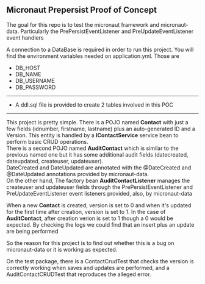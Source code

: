## Micronaut Prepersist Proof of Concept

The goal for this repo is to test the micronaut framework and micronaut-data. Particularly the PrePersistEventListener and PreUpdateEventListener event handlers 

 A connection to a DataBase is required in order to run this project. You will find the environment variables needed on application.yml. Those are 
- DB_HOST
- DB_NAME
- DB_USERNAME
- DB_PASSWORD
---
- A ddl.sql file is provided to create 2 tables involved in this POC
---

This project is pretty simple.
There is a POJO named **Contact** with just a few fields (idnumber, firstname, lastname) plus an auto-generated ID and a Version. This entity is handled by a **IContactService** service bean to perform basic CRUD operations. \
There is a second POJO named **AuditContact** which is similar to the previous named one but it has some additional audit fields (datecreated, dateupdated, createuser, updateuser). \
DateCreated and DateUpdated are annotated with the @DateCreated and @DateUpdated annotations provided by micronaut-data. \
On the other hand, The factory bean **AuditContactListener** manages the createuser and updateuser fields through the PrePersistEventListener and PreUpdateEventListener event listeners provided, also, by micronaut-data

When a new **Contact** is created, version is set to 0 and when it's updated for the first time after creation, version is set to 1.
In the case of **AuditContact**, after creation verion is set to 1 though a 0 would be expected. By checking the logs we could find that an insert plus an update are being performed

So the reason for this project is to find out whether this is a bug on micronaut-data or it is working as expected.

On the test package, there is a ContactCrudTest that checks the version is correctly working when saves and updates are performed, and a AuditContactCRUDTest that reproduces the alleged error.